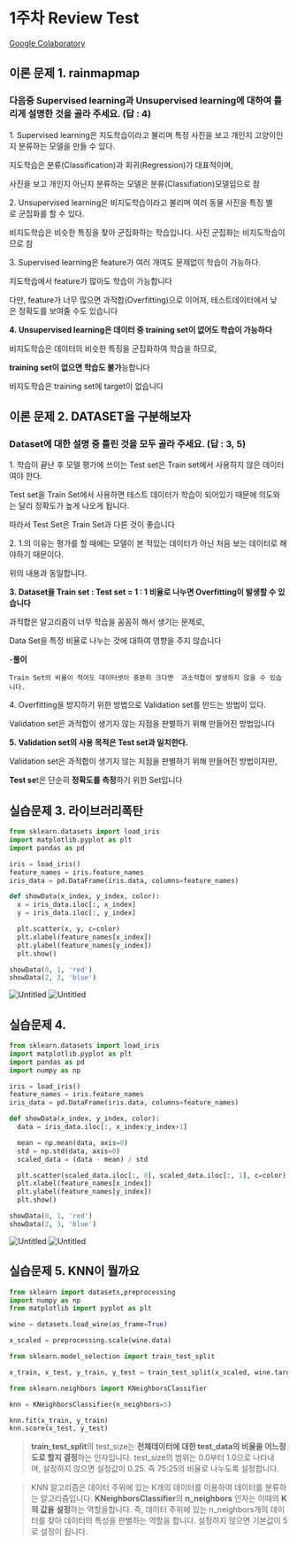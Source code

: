 # 1주차 Review Test
[Google Colaboratory](https://colab.research.google.com/drive/1WQ-Td6F2of2nVG4g_-MzeqlVBezpKOSY?authuser=2#scrollTo=7SjAyaimQGO0)

## 이론 문제 1. rainmapmap

### 다음중 Supervised learning과 Unsupervised learning에 대하여 틀리게 설명한 것을 골라 주세요. (답 : 4)

1. Supervised learning은 지도학습이라고 불리며 특정 사진을 보고 개인지 고양이인지 분류하는 모델을 만들 수 있다.

지도학습은 분류(Classification)과 회귀(Regression)가 대표적이며,

사진을 보고 개인지 아닌지 분류하는 모델은 분류(Classifiation)모델임으로 참

2. Unsupervised learning은 비지도학습이라고 불리며 여러 동물 사진을 특징 별로 군집화를 할 수 있다.

비지도학습은 비슷한 특징을 찾아 군집화하는 학습입니다. 사진 군집화는 비지도학습이므로 참

3. Supervised learning은 feature가 여러 개여도 문제없이 학습이 가능하다.

지도학습에서 feature가 많아도 학습이 가능합니다

다만, feature가 너무 많으면 과적합(Overfitting)으로 이어져, 테스트데이터에서 낮은 정확도를 보여줄 수도 있습니다

**4. Unsupervised learning은 데이터 중 training set이 없어도 학습이 가능하다**

비지도학습은 데이터의 비슷한 특징을 군집화하여 학습을 하므로,

**training set이 없으면 학습도 불가**능합니다

비지도학습은 training set에 target이 없습니다

## 이론 문제 2. DATASET을 구분해보자

### Dataset에 대한 설명 중 틀린 것을 모두 골라 주세요. (답 : 3, 5)

1. 학습이 끝난 후 모델 평가에 쓰이는 Test set은 Train set에서 사용하지 않은 데이터여야 한다.

Test set을 Train Set에서 사용하면 테스트 데이터가 학습이 되어있기 때문에 의도와는 달리 정확도가 높게 나오게 됩니다.

따라서 Test Set은 Train Set과 다른 것이 좋습니다

2. 1.의 이유는 평가를 할 때에는 모델이 본 적있는 데이터가 아닌 처음 보는 데이터로 해야하기 때문이다.

위의 내용과 동일합니다.

**3. Dataset을 Train set : Test set = 1 : 1 비율로 나누면 Overfitting이 발생할 수 있습니다**

과적합은 알고리즘이 너무 학습을 꼼꼼히 해서 생기는 문제로,

Data Set을 특정 비율로 나누는 것에 대하여 영향을 주지 않습니다

-**풀이**

`Train Set의 비율이 적어도
데이터셋이 충분히 크다면 
과소적합이 발생하지
않을 수 있습니다.`

4. Overfitting을 방지하기 위한 방법으로 Validation set를 만드는 방법이 있다.

Validation set은 과적합이 생기지 않는 지점을 판별하기 위해 만들어진 방법입니다

**5. Validation set의 사용 목적은 Test set과 일치한다.**

Validation set은 과적합이 생기지 않는 지점을 판별하기 위해 만들어진 방법이지만,

**Test se**t은 단순히 **정확도를 측정**하기 위한 Set입니다

## 실습문제 3. 라이브러리폭탄

```python
from sklearn.datasets import load_iris
import matplotlib.pyplot as plt
import pandas as pd

iris = load_iris()
feature_names = iris.feature_names
iris_data = pd.DataFrame(iris.data, columns=feature_names)

def showData(x_index, y_index, color):
  x = iris_data.iloc[:, x_index]
  y = iris_data.iloc[:, y_index]

  plt.scatter(x, y, c=color)
  plt.xlabel(feature_names[x_index])
  plt.ylabel(feature_names[y_index])
  plt.show()

showData(0, 1, 'red')
showData(2, 3, 'blue')
```

![Untitled](raw/week01_01.png)
![Untitled](raw/week01_02.png)

## 실습문제 4.

```python
from sklearn.datasets import load_iris
import matplotlib.pyplot as plt
import pandas as pd
import numpy as np

iris = load_iris()
feature_names = iris.feature_names
iris_data = pd.DataFrame(iris.data, columns=feature_names)

def showData(x_index, y_index, color):
  data = iris_data.iloc[:, x_index:y_index+1]

  mean = np.mean(data, axis=0)
  std = np.std(data, axis=0)
  scaled_data = (data - mean) / std

  plt.scatter(scaled_data.iloc[:, 0], scaled_data.iloc[:, 1], c=color)
  plt.xlabel(feature_names[x_index])
  plt.ylabel(feature_names[y_index])
  plt.show()

showData(0, 1, 'red')
showData(2, 3, 'blue')
```

![Untitled](raw/week01_03.png)
![Untitled](raw/week01_04.png)

## 실습문제 5. KNN이 뭘까요

```python
from sklearn import datasets,preprocessing
import numpy as np
from matplotlib import pyplot as plt

wine = datasets.load_wine(as_frame=True)

x_scaled = preprocessing.scale(wine.data)

from sklearn.model_selection import train_test_split

x_train, x_test, y_train, y_test = train_test_split(x_scaled, wine.target, test_size=0.25)

from sklearn.neighbors import KNeighborsClassifier

knn = KNeighborsClassifier(n_neighbors=5)

knn.fit(x_train, y_train)
knn.score(x_test, y_test)
```

> **train_test_split**의 test_size는 **전체데이터에 대한 test_data의 비율을 어느정도로 할지 결정**하는 인자입니다.
> test_size의 범위는 0.0부터 1.0으로 나타내며, 설정하지 않으면 설정값이 0.25. 즉 75:25의 비율로 나누도록 설정합니다.

> KNN 알고리즘은 데이터 주위에 있는 K개의 데이터를 이용하여 데이터를 분류하는 알고리즘입니다.
> **KNeighborsClassifier**의 **n_neighbors** 인자는 이때의 **K의 값을 설정**하는 역할을합니다.
> 즉, 데이터 주위에 있는 n_neighbors개의 데이터를 찾아 데이터의 특성을 판별하는 역할을 합니다. 
> 설정하지 않으면 기본값이 5로 설정이 됩니다. 